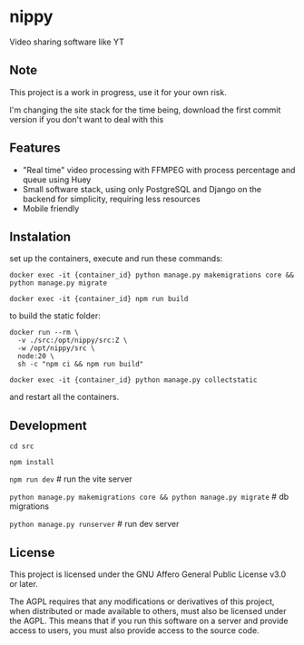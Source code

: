 # nippy

Video sharing software like YT

## Note
This project is a work in progress, use it for your own risk.

I'm changing the site stack for the time being, download the first commit version if you don't want to deal with this

## Features
- "Real time" video processing with FFMPEG with process percentage and queue using Huey
- Small software stack, using only PostgreSQL and Django on the backend for simplicity, requiring less resources
- Mobile friendly

## Instalation
set up the containers, execute and run these commands:

`docker exec -it {container_id} python manage.py makemigrations core && python manage.py migrate`

`docker exec -it {container_id} npm run build`

to build the static folder:

```
docker run --rm \
  -v ./src:/opt/nippy/src:Z \
  -w /opt/nippy/src \
  node:20 \
  sh -c "npm ci && npm run build"
``` 

`docker exec -it {container_id} python manage.py collectstatic`

and restart all the containers.

## Development
`cd src`

`npm install`

`npm run dev` # run the vite server

`python manage.py makemigrations core && python manage.py migrate` # db migrations

`python manage.py runserver` # run dev server

## License
This project is licensed under the GNU Affero General Public License v3.0 or later.

The AGPL requires that any modifications or derivatives of this project, when distributed or made available to others, must also be licensed under the AGPL. This means that if you run this software on a server and provide access to users, you must also provide access to the source code.